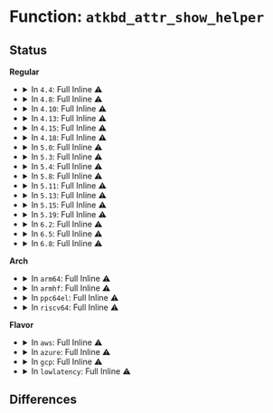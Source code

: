 # Function: <code>atkbd_attr_show_helper</code>

## Status
<b>Regular</b>
<ul>
<li>
<details>
<summary>In <code>4.4</code>: Full Inline ⚠️</summary>

**Collision:** Unique Static

**Inline:** Full

**Transformation:** False

**Instances:**

```
In drivers/input/keyboard/atkbd.c (ffffffff8166f439)
Location: drivers/input/keyboard/atkbd.c:1310
Inline: True
Inline callers:
  - drivers/input/keyboard/atkbd.c:atkbd_do_show_err_count
  - drivers/input/keyboard/atkbd.c:atkbd_do_show_softraw
  - drivers/input/keyboard/atkbd.c:atkbd_do_show_softrepeat
  - drivers/input/keyboard/atkbd.c:atkbd_do_show_set
  - drivers/input/keyboard/atkbd.c:atkbd_do_show_scroll
  - drivers/input/keyboard/atkbd.c:atkbd_do_show_extra
  - drivers/input/keyboard/atkbd.c:atkbd_do_show_force_release
```
</details>
</li>
<li>
<details>
<summary>In <code>4.8</code>: Full Inline ⚠️</summary>

**Collision:** Unique Static

**Inline:** Full

**Transformation:** False

**Instances:**

```
In drivers/input/keyboard/atkbd.c (ffffffff816cf799)
Location: drivers/input/keyboard/atkbd.c:1310
Inline: True
Inline callers:
  - drivers/input/keyboard/atkbd.c:atkbd_do_show_err_count
  - drivers/input/keyboard/atkbd.c:atkbd_do_show_softraw
  - drivers/input/keyboard/atkbd.c:atkbd_do_show_softrepeat
  - drivers/input/keyboard/atkbd.c:atkbd_do_show_set
  - drivers/input/keyboard/atkbd.c:atkbd_do_show_scroll
  - drivers/input/keyboard/atkbd.c:atkbd_do_show_force_release
  - drivers/input/keyboard/atkbd.c:atkbd_do_show_extra
```
</details>
</li>
<li>
<details>
<summary>In <code>4.10</code>: Full Inline ⚠️</summary>

**Collision:** Unique Static

**Inline:** Full

**Transformation:** False

**Instances:**

```
In drivers/input/keyboard/atkbd.c (ffffffff816fd679)
Location: drivers/input/keyboard/atkbd.c:1310
Inline: True
Inline callers:
  - drivers/input/keyboard/atkbd.c:atkbd_do_show_err_count
  - drivers/input/keyboard/atkbd.c:atkbd_do_show_softraw
  - drivers/input/keyboard/atkbd.c:atkbd_do_show_softrepeat
  - drivers/input/keyboard/atkbd.c:atkbd_do_show_set
  - drivers/input/keyboard/atkbd.c:atkbd_do_show_scroll
  - drivers/input/keyboard/atkbd.c:atkbd_do_show_force_release
  - drivers/input/keyboard/atkbd.c:atkbd_do_show_extra
```
</details>
</li>
<li>
<details>
<summary>In <code>4.13</code>: Full Inline ⚠️</summary>

**Collision:** Unique Static

**Inline:** Full

**Transformation:** False

**Instances:**

```
In drivers/input/keyboard/atkbd.c (ffffffff81712f79)
Location: drivers/input/keyboard/atkbd.c:1310
Inline: True
Inline callers:
  - drivers/input/keyboard/atkbd.c:atkbd_do_show_err_count
  - drivers/input/keyboard/atkbd.c:atkbd_do_show_softraw
  - drivers/input/keyboard/atkbd.c:atkbd_do_show_softrepeat
  - drivers/input/keyboard/atkbd.c:atkbd_do_show_set
  - drivers/input/keyboard/atkbd.c:atkbd_do_show_scroll
  - drivers/input/keyboard/atkbd.c:atkbd_do_show_force_release
  - drivers/input/keyboard/atkbd.c:atkbd_do_show_extra
```
</details>
</li>
<li>
<details>
<summary>In <code>4.15</code>: Full Inline ⚠️</summary>

**Collision:** Unique Static

**Inline:** Full

**Transformation:** False

**Instances:**

```
In drivers/input/keyboard/atkbd.c (ffffffff817841b9)
Location: drivers/input/keyboard/atkbd.c:1310
Inline: True
Inline callers:
  - drivers/input/keyboard/atkbd.c:atkbd_do_show_err_count
  - drivers/input/keyboard/atkbd.c:atkbd_do_show_softraw
  - drivers/input/keyboard/atkbd.c:atkbd_do_show_softrepeat
  - drivers/input/keyboard/atkbd.c:atkbd_do_show_set
  - drivers/input/keyboard/atkbd.c:atkbd_do_show_scroll
  - drivers/input/keyboard/atkbd.c:atkbd_do_show_force_release
  - drivers/input/keyboard/atkbd.c:atkbd_do_show_extra
```
</details>
</li>
<li>
<details>
<summary>In <code>4.18</code>: Full Inline ⚠️</summary>

**Collision:** Unique Static

**Inline:** Full

**Transformation:** False

**Instances:**

```
In drivers/input/keyboard/atkbd.c (ffffffff817c52a5)
Location: drivers/input/keyboard/atkbd.c:1310
Inline: True
Inline callers:
  - drivers/input/keyboard/atkbd.c:atkbd_do_show_err_count
  - drivers/input/keyboard/atkbd.c:atkbd_do_show_softraw
  - drivers/input/keyboard/atkbd.c:atkbd_do_show_softrepeat
  - drivers/input/keyboard/atkbd.c:atkbd_do_show_set
  - drivers/input/keyboard/atkbd.c:atkbd_do_show_scroll
  - drivers/input/keyboard/atkbd.c:atkbd_do_show_force_release
  - drivers/input/keyboard/atkbd.c:atkbd_do_show_extra
```
</details>
</li>
<li>
<details>
<summary>In <code>5.0</code>: Full Inline ⚠️</summary>

**Collision:** Unique Static

**Inline:** Full

**Transformation:** False

**Instances:**

```
In drivers/input/keyboard/atkbd.c (ffffffff817ec875)
Location: drivers/input/keyboard/atkbd.c:1310
Inline: True
Inline callers:
  - drivers/input/keyboard/atkbd.c:atkbd_do_show_err_count
  - drivers/input/keyboard/atkbd.c:atkbd_do_show_softraw
  - drivers/input/keyboard/atkbd.c:atkbd_do_show_softrepeat
  - drivers/input/keyboard/atkbd.c:atkbd_do_show_set
  - drivers/input/keyboard/atkbd.c:atkbd_do_show_scroll
  - drivers/input/keyboard/atkbd.c:atkbd_do_show_force_release
  - drivers/input/keyboard/atkbd.c:atkbd_do_show_extra
```
</details>
</li>
<li>
<details>
<summary>In <code>5.3</code>: Full Inline ⚠️</summary>

**Collision:** Unique Static

**Inline:** Full

**Transformation:** False

**Instances:**

```
In drivers/input/keyboard/atkbd.c (ffffffff8182d415)
Location: drivers/input/keyboard/atkbd.c:1308
Inline: True
Inline callers:
  - drivers/input/keyboard/atkbd.c:atkbd_do_show_err_count
  - drivers/input/keyboard/atkbd.c:atkbd_do_show_softraw
  - drivers/input/keyboard/atkbd.c:atkbd_do_show_softrepeat
  - drivers/input/keyboard/atkbd.c:atkbd_do_show_set
  - drivers/input/keyboard/atkbd.c:atkbd_do_show_scroll
  - drivers/input/keyboard/atkbd.c:atkbd_do_show_force_release
  - drivers/input/keyboard/atkbd.c:atkbd_do_show_extra
```
</details>
</li>
<li>
<details>
<summary>In <code>5.4</code>: Full Inline ⚠️</summary>

**Collision:** Unique Static

**Inline:** Full

**Transformation:** False

**Instances:**

```
In drivers/input/keyboard/atkbd.c (ffffffff8185ed45)
Location: drivers/input/keyboard/atkbd.c:1308
Inline: True
Inline callers:
  - drivers/input/keyboard/atkbd.c:atkbd_do_show_err_count
  - drivers/input/keyboard/atkbd.c:atkbd_do_show_softraw
  - drivers/input/keyboard/atkbd.c:atkbd_do_show_softrepeat
  - drivers/input/keyboard/atkbd.c:atkbd_do_show_set
  - drivers/input/keyboard/atkbd.c:atkbd_do_show_scroll
  - drivers/input/keyboard/atkbd.c:atkbd_do_show_force_release
  - drivers/input/keyboard/atkbd.c:atkbd_do_show_extra
```
</details>
</li>
<li>
<details>
<summary>In <code>5.8</code>: Full Inline ⚠️</summary>

**Collision:** Unique Static

**Inline:** Full

**Transformation:** False

**Instances:**

```
In drivers/input/keyboard/atkbd.c (ffffffff819320a5)
Location: drivers/input/keyboard/atkbd.c:1403
Inline: True
Inline callers:
  - drivers/input/keyboard/atkbd.c:atkbd_do_show_function_row_physmap
  - drivers/input/keyboard/atkbd.c:atkbd_do_show_err_count
  - drivers/input/keyboard/atkbd.c:atkbd_do_show_softraw
  - drivers/input/keyboard/atkbd.c:atkbd_do_show_softrepeat
  - drivers/input/keyboard/atkbd.c:atkbd_do_show_set
  - drivers/input/keyboard/atkbd.c:atkbd_do_show_scroll
  - drivers/input/keyboard/atkbd.c:atkbd_do_show_force_release
  - drivers/input/keyboard/atkbd.c:atkbd_do_show_extra
```
</details>
</li>
<li>
<details>
<summary>In <code>5.11</code>: Full Inline ⚠️</summary>

**Collision:** Unique Static

**Inline:** Full

**Transformation:** False

**Instances:**

```
In drivers/input/keyboard/atkbd.c (ffffffff81939305)
Location: drivers/input/keyboard/atkbd.c:1403
Inline: True
Inline callers:
  - drivers/input/keyboard/atkbd.c:atkbd_do_show_function_row_physmap
  - drivers/input/keyboard/atkbd.c:atkbd_do_show_err_count
  - drivers/input/keyboard/atkbd.c:atkbd_do_show_softraw
  - drivers/input/keyboard/atkbd.c:atkbd_do_show_softrepeat
  - drivers/input/keyboard/atkbd.c:atkbd_do_show_set
  - drivers/input/keyboard/atkbd.c:atkbd_do_show_scroll
  - drivers/input/keyboard/atkbd.c:atkbd_do_show_force_release
  - drivers/input/keyboard/atkbd.c:atkbd_do_show_extra
```
</details>
</li>
<li>
<details>
<summary>In <code>5.13</code>: Full Inline ⚠️</summary>

**Collision:** Unique Static

**Inline:** Full

**Transformation:** False

**Instances:**

```
In drivers/input/keyboard/atkbd.c (ffffffff8191ca25)
Location: drivers/input/keyboard/atkbd.c:1403
Inline: True
Inline callers:
  - drivers/input/keyboard/atkbd.c:atkbd_do_show_function_row_physmap
  - drivers/input/keyboard/atkbd.c:atkbd_do_show_err_count
  - drivers/input/keyboard/atkbd.c:atkbd_do_show_softraw
  - drivers/input/keyboard/atkbd.c:atkbd_do_show_softrepeat
  - drivers/input/keyboard/atkbd.c:atkbd_do_show_set
  - drivers/input/keyboard/atkbd.c:atkbd_do_show_scroll
  - drivers/input/keyboard/atkbd.c:atkbd_do_show_force_release
  - drivers/input/keyboard/atkbd.c:atkbd_do_show_extra
```
</details>
</li>
<li>
<details>
<summary>In <code>5.15</code>: Full Inline ⚠️</summary>

**Collision:** Unique Static

**Inline:** Full

**Transformation:** False

**Instances:**

```
In drivers/input/keyboard/atkbd.c (ffffffff819bf385)
Location: drivers/input/keyboard/atkbd.c:1403
Inline: True
Inline callers:
  - drivers/input/keyboard/atkbd.c:atkbd_do_show_function_row_physmap
  - drivers/input/keyboard/atkbd.c:atkbd_do_show_err_count
  - drivers/input/keyboard/atkbd.c:atkbd_do_show_softraw
  - drivers/input/keyboard/atkbd.c:atkbd_do_show_softrepeat
  - drivers/input/keyboard/atkbd.c:atkbd_do_show_set
  - drivers/input/keyboard/atkbd.c:atkbd_do_show_scroll
  - drivers/input/keyboard/atkbd.c:atkbd_do_show_force_release
  - drivers/input/keyboard/atkbd.c:atkbd_do_show_extra
```
</details>
</li>
<li>
<details>
<summary>In <code>5.19</code>: Full Inline ⚠️</summary>

**Collision:** Unique Static

**Inline:** Full

**Transformation:** False

**Instances:**

```
In drivers/input/keyboard/atkbd.c (ffffffff81b1ea8d)
Location: drivers/input/keyboard/atkbd.c:1392
Inline: True
Inline callers:
  - drivers/input/keyboard/atkbd.c:atkbd_do_show_function_row_physmap
  - drivers/input/keyboard/atkbd.c:atkbd_do_show_err_count
  - drivers/input/keyboard/atkbd.c:atkbd_do_show_softraw
  - drivers/input/keyboard/atkbd.c:atkbd_do_show_softrepeat
  - drivers/input/keyboard/atkbd.c:atkbd_do_show_set
  - drivers/input/keyboard/atkbd.c:atkbd_do_show_scroll
  - drivers/input/keyboard/atkbd.c:atkbd_do_show_force_release
  - drivers/input/keyboard/atkbd.c:atkbd_do_show_extra
```
</details>
</li>
<li>
<details>
<summary>In <code>6.2</code>: Full Inline ⚠️</summary>

**Collision:** Unique Static

**Inline:** Full

**Transformation:** False

**Instances:**

```
In drivers/input/keyboard/atkbd.c (ffffffff81cb0b5d)
Location: drivers/input/keyboard/atkbd.c:1388
Inline: True
Inline callers:
  - drivers/input/keyboard/atkbd.c:atkbd_do_show_function_row_physmap
  - drivers/input/keyboard/atkbd.c:atkbd_do_show_err_count
  - drivers/input/keyboard/atkbd.c:atkbd_do_show_softraw
  - drivers/input/keyboard/atkbd.c:atkbd_do_show_softrepeat
  - drivers/input/keyboard/atkbd.c:atkbd_do_show_set
  - drivers/input/keyboard/atkbd.c:atkbd_do_show_scroll
  - drivers/input/keyboard/atkbd.c:atkbd_do_show_force_release
  - drivers/input/keyboard/atkbd.c:atkbd_do_show_extra
```
</details>
</li>
<li>
<details>
<summary>In <code>6.5</code>: Full Inline ⚠️</summary>

**Collision:** Unique Static

**Inline:** Full

**Transformation:** False

**Instances:**

```
In drivers/input/keyboard/atkbd.c (ffffffff81d1814d)
Location: drivers/input/keyboard/atkbd.c:1408
Inline: True
Inline callers:
  - drivers/input/keyboard/atkbd.c:atkbd_do_show_function_row_physmap
  - drivers/input/keyboard/atkbd.c:atkbd_do_show_err_count
  - drivers/input/keyboard/atkbd.c:atkbd_do_show_softraw
  - drivers/input/keyboard/atkbd.c:atkbd_do_show_softrepeat
  - drivers/input/keyboard/atkbd.c:atkbd_do_show_set
  - drivers/input/keyboard/atkbd.c:atkbd_do_show_scroll
  - drivers/input/keyboard/atkbd.c:atkbd_do_show_force_release
  - drivers/input/keyboard/atkbd.c:atkbd_do_show_extra
```
</details>
</li>
<li>
<details>
<summary>In <code>6.8</code>: Full Inline ⚠️</summary>

**Collision:** Unique Static

**Inline:** Full

**Transformation:** False

**Instances:**

```
In drivers/input/keyboard/atkbd.c (ffffffff81dcddfd)
Location: drivers/input/keyboard/atkbd.c:1452
Inline: True
Inline callers:
  - drivers/input/keyboard/atkbd.c:atkbd_do_show_function_row_physmap
  - drivers/input/keyboard/atkbd.c:atkbd_do_show_err_count
  - drivers/input/keyboard/atkbd.c:atkbd_do_show_softraw
  - drivers/input/keyboard/atkbd.c:atkbd_do_show_softrepeat
  - drivers/input/keyboard/atkbd.c:atkbd_do_show_set
  - drivers/input/keyboard/atkbd.c:atkbd_do_show_scroll
  - drivers/input/keyboard/atkbd.c:atkbd_do_show_force_release
  - drivers/input/keyboard/atkbd.c:atkbd_do_show_extra
```
</details>
</li>
</ul>
<b>Arch</b>
<ul>
<li>
<details>
<summary>In <code>arm64</code>: Full Inline ⚠️</summary>

**Collision:** Unique Static

**Inline:** Full

**Transformation:** False

**Instances:**

```
In drivers/input/keyboard/atkbd.c (ffff800010aa1084)
Location: drivers/input/keyboard/atkbd.c:1308
Inline: True
Inline callers:
  - drivers/input/keyboard/atkbd.c:atkbd_do_show_err_count
  - drivers/input/keyboard/atkbd.c:atkbd_do_show_softraw
  - drivers/input/keyboard/atkbd.c:atkbd_do_show_softrepeat
  - drivers/input/keyboard/atkbd.c:atkbd_do_show_set
  - drivers/input/keyboard/atkbd.c:atkbd_do_show_scroll
  - drivers/input/keyboard/atkbd.c:atkbd_do_show_force_release
  - drivers/input/keyboard/atkbd.c:atkbd_do_show_extra
```
</details>
</li>
<li>
<details>
<summary>In <code>armhf</code>: Full Inline ⚠️</summary>

**Collision:** Unique Static

**Inline:** Full

**Transformation:** False

**Instances:**

```
In drivers/input/keyboard/atkbd.c (c0b80ed0)
Location: drivers/input/keyboard/atkbd.c:1308
Inline: True
Inline callers:
  - drivers/input/keyboard/atkbd.c:atkbd_do_show_err_count
  - drivers/input/keyboard/atkbd.c:atkbd_do_show_softraw
  - drivers/input/keyboard/atkbd.c:atkbd_do_show_softrepeat
  - drivers/input/keyboard/atkbd.c:atkbd_do_show_set
  - drivers/input/keyboard/atkbd.c:atkbd_do_show_scroll
  - drivers/input/keyboard/atkbd.c:atkbd_do_show_force_release
  - drivers/input/keyboard/atkbd.c:atkbd_do_show_extra
```
</details>
</li>
<li>
<details>
<summary>In <code>ppc64el</code>: Full Inline ⚠️</summary>

**Collision:** Unique Static

**Inline:** Full

**Transformation:** False

**Instances:**

```
In drivers/input/keyboard/atkbd.c (c000000000b815fc)
Location: drivers/input/keyboard/atkbd.c:1308
Inline: True
Inline callers:
  - drivers/input/keyboard/atkbd.c:atkbd_do_show_err_count
  - drivers/input/keyboard/atkbd.c:atkbd_do_show_softraw
  - drivers/input/keyboard/atkbd.c:atkbd_do_show_softrepeat
  - drivers/input/keyboard/atkbd.c:atkbd_do_show_set
  - drivers/input/keyboard/atkbd.c:atkbd_do_show_scroll
  - drivers/input/keyboard/atkbd.c:atkbd_do_show_force_release
  - drivers/input/keyboard/atkbd.c:atkbd_do_show_extra
```
</details>
</li>
<li>
<details>
<summary>In <code>riscv64</code>: Full Inline ⚠️</summary>

**Collision:** Unique Static

**Inline:** Full

**Transformation:** False

**Instances:**

```
In drivers/input/keyboard/atkbd.c (ffffffe0006af1b2)
Location: drivers/input/keyboard/atkbd.c:1308
Inline: True
Inline callers:
  - drivers/input/keyboard/atkbd.c:atkbd_do_show_err_count
  - drivers/input/keyboard/atkbd.c:atkbd_do_show_softraw
  - drivers/input/keyboard/atkbd.c:atkbd_do_show_softrepeat
  - drivers/input/keyboard/atkbd.c:atkbd_do_show_set
  - drivers/input/keyboard/atkbd.c:atkbd_do_show_scroll
  - drivers/input/keyboard/atkbd.c:atkbd_do_show_force_release
  - drivers/input/keyboard/atkbd.c:atkbd_do_show_extra
```
</details>
</li>
</ul>
<b>Flavor</b>
<ul>
<li>
<details>
<summary>In <code>aws</code>: Full Inline ⚠️</summary>

**Collision:** Unique Static

**Inline:** Full

**Transformation:** False

**Instances:**

```
In drivers/input/keyboard/atkbd.c (ffffffff81813d55)
Location: drivers/input/keyboard/atkbd.c:1308
Inline: True
Inline callers:
  - drivers/input/keyboard/atkbd.c:atkbd_do_show_err_count
  - drivers/input/keyboard/atkbd.c:atkbd_do_show_softraw
  - drivers/input/keyboard/atkbd.c:atkbd_do_show_softrepeat
  - drivers/input/keyboard/atkbd.c:atkbd_do_show_set
  - drivers/input/keyboard/atkbd.c:atkbd_do_show_scroll
  - drivers/input/keyboard/atkbd.c:atkbd_do_show_force_release
  - drivers/input/keyboard/atkbd.c:atkbd_do_show_extra
```
</details>
</li>
<li>
<details>
<summary>In <code>azure</code>: Full Inline ⚠️</summary>

**Collision:** Unique Static

**Inline:** Full

**Transformation:** False

**Instances:**

```
In drivers/input/keyboard/atkbd.c (ffffffff817db485)
Location: drivers/input/keyboard/atkbd.c:1308
Inline: True
Inline callers:
  - drivers/input/keyboard/atkbd.c:atkbd_do_show_err_count
  - drivers/input/keyboard/atkbd.c:atkbd_do_show_softraw
  - drivers/input/keyboard/atkbd.c:atkbd_do_show_softrepeat
  - drivers/input/keyboard/atkbd.c:atkbd_do_show_set
  - drivers/input/keyboard/atkbd.c:atkbd_do_show_scroll
  - drivers/input/keyboard/atkbd.c:atkbd_do_show_force_release
  - drivers/input/keyboard/atkbd.c:atkbd_do_show_extra
```
</details>
</li>
<li>
<details>
<summary>In <code>gcp</code>: Full Inline ⚠️</summary>

**Collision:** Unique Static

**Inline:** Full

**Transformation:** False

**Instances:**

```
In drivers/input/keyboard/atkbd.c (ffffffff81852ed5)
Location: drivers/input/keyboard/atkbd.c:1308
Inline: True
Inline callers:
  - drivers/input/keyboard/atkbd.c:atkbd_do_show_err_count
  - drivers/input/keyboard/atkbd.c:atkbd_do_show_softraw
  - drivers/input/keyboard/atkbd.c:atkbd_do_show_softrepeat
  - drivers/input/keyboard/atkbd.c:atkbd_do_show_set
  - drivers/input/keyboard/atkbd.c:atkbd_do_show_scroll
  - drivers/input/keyboard/atkbd.c:atkbd_do_show_force_release
  - drivers/input/keyboard/atkbd.c:atkbd_do_show_extra
```
</details>
</li>
<li>
<details>
<summary>In <code>lowlatency</code>: Full Inline ⚠️</summary>

**Collision:** Unique Static

**Inline:** Full

**Transformation:** False

**Instances:**

```
In drivers/input/keyboard/atkbd.c (ffffffff8186e125)
Location: drivers/input/keyboard/atkbd.c:1308
Inline: True
Inline callers:
  - drivers/input/keyboard/atkbd.c:atkbd_do_show_err_count
  - drivers/input/keyboard/atkbd.c:atkbd_do_show_softraw
  - drivers/input/keyboard/atkbd.c:atkbd_do_show_softrepeat
  - drivers/input/keyboard/atkbd.c:atkbd_do_show_set
  - drivers/input/keyboard/atkbd.c:atkbd_do_show_scroll
  - drivers/input/keyboard/atkbd.c:atkbd_do_show_force_release
  - drivers/input/keyboard/atkbd.c:atkbd_do_show_extra
```
</details>
</li>
</ul>

## Differences
